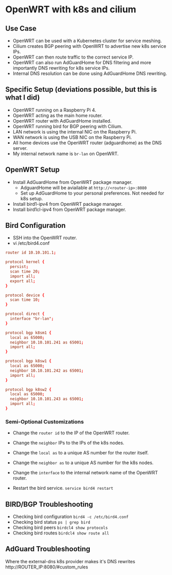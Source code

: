 # OpenWRT with k8s and cilium
## Use Case
- OpenWRT can be used with a Kubernetes cluster for service meshing.
- Cilium creates BGP peering with OpenWRT to advertise new k8s service IPs.
- OpenWRT can then route traffic to the correct service IP.
- OpenWRT can also run AdGuardHome for DNS filtering and more importantly DNS rewriting for k8s service IPs.
- Internal DNS resolution can be done using AdGuardHome DNS rewriting.

## Specific Setup (deviations possible, but this is what I did)
- OpenWRT running on a Raspberry Pi 4.
- OpenWRT acting as the main home router.
- OpenWRT router with AdGuardHome installed.
- OpenWRT running bird for BGP peering with Cilium.
- LAN network is using the internal NIC on the Raspberry Pi.
- WAN network is using the USB NIC on the Raspberry Pi.
- All home devices use the OpenWRT router (adguardhome) as the DNS server.
- My internal network name is `br-lan` on OpenWRT.

## OpenWRT Setup
- Install AdGuardHome from OpenWRT package manager.
  - AdguardHome will be aviailable at `http://<router-ip>:8080`
  - Set up AdGuardHome to your personal preferences.  Not needed for k8s setup.
- Install bird1-ipv4 from OpenWRT package manager.
- Install bird1cl-ipv4 from OpenWRT package manager.

## Bird Configuration
- SSH into the OpenWRT router.
- vi /etc/bird4.conf
```conf
router id 10.10.101.1;

protocol kernel {
  persist;
  scan time 20;
  import all;
  export all;
}

protocol device {
  scan time 10;
}

protocol direct {
  interface "br-lan";
}

protocol bgp k8sm1 {
  local as 65000;
  neighbor 10.10.101.241 as 65001;
  import all;
}

protocol bgp k8sw1 {
  local as 65000;
  neighbor 10.10.101.242 as 65001;
  import all;
}

protocol bgp k8sw2 {
  local as 65000;
  neighbor 10.10.101.243 as 65001;
  import all;
}
```
### Semi-Optional Customizations
- Change the `router id` to the IP of the OpenWRT router.
- Change the `neighbor` IPs to the IPs of the k8s nodes. 
- Change the `local as` to a unique AS number for the router itself.
- Change the `neighbor as` to a unique AS number for the k8s nodes.
- Change the `interface` to the internal network name of the OpenWRT router.

- Restart the bird service.
  `service bird4 restart`

## BIRD/BGP Troubleshooting
- Checking bird configuration
`bird4 -c /etc/bird4.conf`
- Checking bird status
`ps | grep bird`
- Checking bird peers
`birdcl4 show protocols`
- Checking bird routes
`birdcl4 show route all`

## AdGuard Troubleshooting
Where the external-dns k8s provider makes it's DNS rewrites
http://ROUTER_IP:8080/#custom_rules